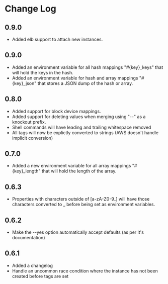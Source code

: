 # Change Log
## 0.9.0
* Added elb support to attach new instances.

## 0.9.0

* Added an environment variable for all hash mappings "#{key}_keys" that will hold the keys in the hash.
* Added an environment variable for hash and array mappings "#{key}_json" that stores a JSON dump of the hash or array.

## 0.8.0

* Added support for block device mappings.
* Added support for deleting values when merging using "--" as a knockout prefix.
* Shell commands will have leading and trailing whitespace removed
* All tags will now be explictly converted to strings (AWS doesn't handle implicit conversion)

## 0.7.0

* Added a new environment variable for all array mappings "#{key}_length" that will hold the length of the array.

## 0.6.3

* Properties with characters outside of [a-zA-Z0-9_] will have those characters converted to _ before being set as environment variables.

## 0.6.2

* Make the --yes option automatically accept defaults (as per it's documentation)

## 0.6.1

* Added a changelog
* Handle an uncommon race condition where the instance has not been created before tags are set
